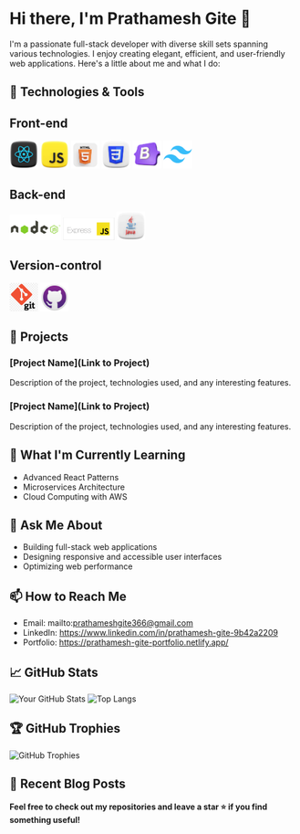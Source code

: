 # Hi there, I'm Prathamesh Gite 👋

I'm a passionate full-stack developer with diverse skill sets spanning various technologies. I enjoy creating elegant, efficient, and user-friendly web applications. Here's a little about me and what I do:

## 🔧 Technologies & Tools
<div align="left">
  <h2>Front-end</h2>
  <img src="https://github.com/Pratham1514/Pratham1514/blob/main/images/react.webp" width="50" />
  <img src="https://github.com/Pratham1514/Pratham1514/blob/main/images/js.webp" width="50" />
  <img src="https://github.com/Pratham1514/Pratham1514/blob/main/images/html.gif" width="50" />
  <img src="https://github.com/Pratham1514/Pratham1514/blob/main/images/css.gif" width="50" />
  <img src="https://github.com/Pratham1514/Pratham1514/blob/main/images/bootstrap.webp" width="50" />
  <img src="https://github.com/Pratham1514/Pratham1514/blob/main/images/Tailwind%20CSS.png" width="50" />
  <h2>Back-end</h2>
  <img src="https://github.com/Pratham1514/Pratham1514/blob/main/images/node.gif" width="90" />
  <img src="https://github.com/Pratham1514/Pratham1514/blob/main/images/ExpressJS-logo.png" width="90" />
  <img src="https://github.com/Pratham1514/Pratham1514/blob/main/images/java.gif" width="50" />
  <h2>Version-control</h2>
  <img src="https://github.com/Pratham1514/Pratham1514/blob/main/images/git.png" width="50" />
  <img src="https://github.com/Pratham1514/Pratham1514/blob/main/images/Github.png" width="50" />
</div>

## 🚀 Projects
### [Project Name](Link to Project)
Description of the project, technologies used, and any interesting features.

### [Project Name](Link to Project)
Description of the project, technologies used, and any interesting features.

## 🌱 What I'm Currently Learning
- Advanced React Patterns
- Microservices Architecture
- Cloud Computing with AWS

## 💬 Ask Me About
- Building full-stack web applications
- Designing responsive and accessible user interfaces
- Optimizing web performance

## 📫 How to Reach Me
- Email: mailto:prathameshgite366@gmail.com
- LinkedIn: https://www.linkedin.com/in/prathamesh-gite-9b42a2209
- Portfolio: https://prathamesh-gite-portfolio.netlify.app/

## 📈 GitHub Stats
![Your GitHub Stats](https://github-readme-stats.vercel.app/api?username=Pratham1514&show_icons=true&theme=radical)
![Top Langs](https://github-readme-stats.vercel.app/api/top-langs/?username=Pratham1514&layout=compact&theme=radical)

## 🏆 GitHub Trophies
![GitHub Trophies](https://github-profile-trophy.vercel.app/?username=Pratham1514&theme=radical)

## 📄 Recent Blog Posts
<!-- BLOG-POST-LIST:START -->
<!-- BLOG-POST-LIST:END -->

**Feel free to check out my repositories and leave a star ⭐ if you find something useful!**
